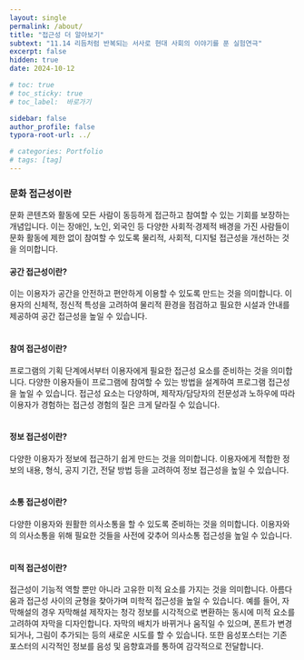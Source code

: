 ```yaml
---
layout: single
permalink: /about/
title: "접근성 더 알아보기"
subtext: "11.14 리듬처럼 반복되는 서사로 현대 사회의 이야기를 푼 실험연극"
excerpt: false
hidden: true
date: 2024-10-12

# toc: true
# toc_sticky: true
# toc_label:  바로가기

sidebar: false
author_profile: false
typora-root-url: ../

# categories: Portfolio
# tags: [tag]
---
```


<div class="about-notice-box">
  <h3>문화 접근성이란</h3>
  <p>문화 콘텐츠와 활동에 모든 사람이 동등하게 접근하고 참여할 수 있는 기회를 보장하는 개념입니다. 이는 장애인, 노인, 외국인 등 다양한 사회적·경제적 배경을 가진 사람들이 문화 활동에 제한 없이 참여할 수 있도록 물리적, 사회적, 디지털 접근성을 개선하는 것을 의미합니다.</p>
</div>

#### 공간 접근성이란?
이는 이용자가 공간을 안전하고 편안하게 이용할 수 있도록 만드는 것을 의미합니다. 이용자의 신체적, 정신적 특성을 고려하여 물리적 환경을 점검하고 필요한 시설과 안내를 제공하여 공간 접근성을 높일 수 있습니다.
<br><br>

#### 참여 접근성이란?
프로그램의 기획 단계에서부터 이용자에게 필요한 접근성 요소를 준비하는 것을 의미합니다. 다양한 이용자들이 프로그램에 참여할 수 있는 방법을 설계하여 프로그램 접근성을 높일 수 있습니다. 접근성 요소는 다양하며, 제작자/담당자의 전문성과 노하우에 따라 이용자가 경험하는 접근성 경험의 질은 크게 달라질 수 있습니다.
<br><br>

#### 정보 접근성이란?
다양한 이용자가 정보에 접근하기 쉽게 만드는 것을 의미합니다. 이용자에게 적합한 정보의 내용, 형식, 공지 기간, 전달 방법 등을 고려하여 정보 접근성을 높일 수 있습니다.
<br><br>

#### 소통 접근성이란?
다양한 이용자와 원활한 의사소통을 할 수 있도록 준비하는 것을 의미합니다. 이용자와의 의사소통을 위해 필요한 것들을 사전에 갖추어 의사소통 접근성을 높일 수 있습니다.
<br><br>

#### 미적 접근성이란?
접근성이 기능적 역할 뿐만 아니라 고유한 미적 요소를 가지는 것을 의미합니다. 아름다움과 접근성 사이의 균형을 찾아가며 미학적 접근성을 높일 수 있습니다. 예를 들어, 자막해설의 경우 자막해설 제작자는 청각 정보를 시각적으로 변환하는 동시에 미적 요소를 고려하여 자막을 디자인합니다. 자막의 배치가 바뀌거나 움직일 수 있으며, 폰트가 변경되거나, 그림이 추가되는 등의 새로운 시도를 할 수 있습니다. 또한 음성포스터는 기존 포스터의 시각적인 정보를 음성 및 음향효과를 통하여 감각적으로 전달합니다.

